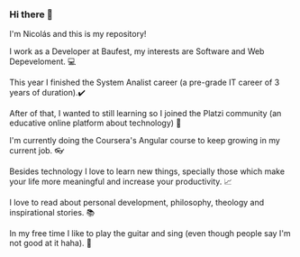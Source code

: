 ### Hi there 👋

I'm Nicolás and this is my repository!

I work as a Developer at Baufest, my interests are Software and Web Depeveloment. 💻 

This year I finished the System Analist career (a pre-grade IT career of 3 years of duration).✔️

After of that, I wanted to still learning so I joined the Platzi community (an educative online platform about technology) 🚀

I'm currently doing the Coursera's Angular course to keep growing in my current job. 👓

Besides technology I love to learn new things, specially those which make your life more meaningful and increase your productivity. 📈

I love to read about personal development, philosophy, theology and inspirational stories. 📚

In my free time I like to play the guitar and sing (even though people say I'm not good at it haha). 🎻





<!--
**nicolas-aldao/nicolas-aldao** is a ✨ _special_ ✨ repository because its `README.md` (this file) appears on your GitHub profile.

Here are some ideas to get you started:

- 🔭 I’m currently working on ...
- 🌱 I’m currently learning Angular
- 👯 I’m looking to collaborate on ...
- 🤔 I’m looking for help with ...
- 💬 Ask me about ...
- 📫 How to reach me: ...
- 😄 Pronouns: ...
- ⚡ Fun fact: ...
-->
